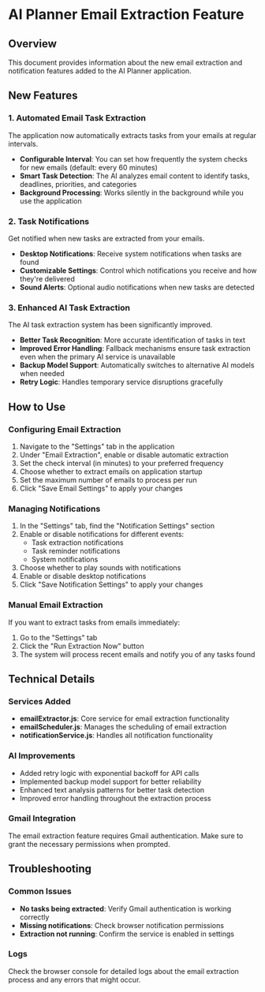 # AI Planner Email Extraction Feature

## Overview
This document provides information about the new email extraction and notification features added to the AI Planner application.

## New Features

### 1. Automated Email Task Extraction
The application now automatically extracts tasks from your emails at regular intervals.

- **Configurable Interval**: You can set how frequently the system checks for new emails (default: every 60 minutes)
- **Smart Task Detection**: The AI analyzes email content to identify tasks, deadlines, priorities, and categories
- **Background Processing**: Works silently in the background while you use the application

### 2. Task Notifications
Get notified when new tasks are extracted from your emails.

- **Desktop Notifications**: Receive system notifications when tasks are found
- **Customizable Settings**: Control which notifications you receive and how they're delivered
- **Sound Alerts**: Optional audio notifications when new tasks are detected

### 3. Enhanced AI Task Extraction
The AI task extraction system has been significantly improved.

- **Better Task Recognition**: More accurate identification of tasks in text
- **Improved Error Handling**: Fallback mechanisms ensure task extraction even when the primary AI service is unavailable
- **Backup Model Support**: Automatically switches to alternative AI models when needed
- **Retry Logic**: Handles temporary service disruptions gracefully

## How to Use

### Configuring Email Extraction
1. Navigate to the "Settings" tab in the application
2. Under "Email Extraction", enable or disable automatic extraction
3. Set the check interval (in minutes) to your preferred frequency
4. Choose whether to extract emails on application startup
5. Set the maximum number of emails to process per run
6. Click "Save Email Settings" to apply your changes

### Managing Notifications
1. In the "Settings" tab, find the "Notification Settings" section
2. Enable or disable notifications for different events:
   - Task extraction notifications
   - Task reminder notifications
   - System notifications
3. Choose whether to play sounds with notifications
4. Enable or disable desktop notifications
5. Click "Save Notification Settings" to apply your changes

### Manual Email Extraction
If you want to extract tasks from emails immediately:
1. Go to the "Settings" tab
2. Click the "Run Extraction Now" button
3. The system will process recent emails and notify you of any tasks found

## Technical Details

### Services Added
- **emailExtractor.js**: Core service for email extraction functionality
- **emailScheduler.js**: Manages the scheduling of email extraction
- **notificationService.js**: Handles all notification functionality

### AI Improvements
- Added retry logic with exponential backoff for API calls
- Implemented backup model support for better reliability
- Enhanced text analysis patterns for better task detection
- Improved error handling throughout the extraction process

### Gmail Integration
The email extraction feature requires Gmail authentication. Make sure to grant the necessary permissions when prompted.

## Troubleshooting

### Common Issues
- **No tasks being extracted**: Verify Gmail authentication is working correctly
- **Missing notifications**: Check browser notification permissions
- **Extraction not running**: Confirm the service is enabled in settings

### Logs
Check the browser console for detailed logs about the email extraction process and any errors that might occur.